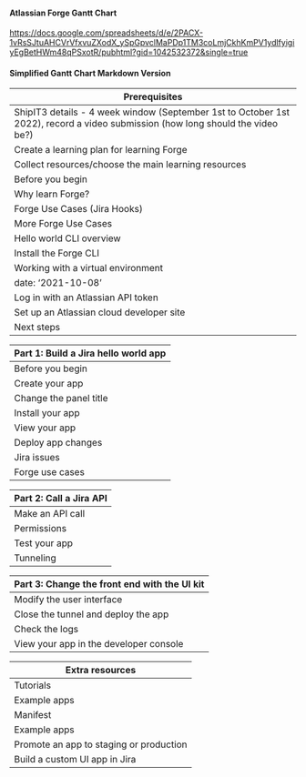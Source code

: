 
#### Atlassian Forge Gantt Chart
<https://docs.google.com/spreadsheets/d/e/2PACX-1vRsSJtuAHCVrVfxvuZXodX_ySpGpvclMaPDp1TM3coLmjCkhKmPV1ydlfyigiyEgBetHWm48qPSxotR/pubhtml?gid=1042532372&single=true>

#### Simplified Gantt Chart Markdown Version

| Prerequisites | 
| ----------- |
| 		ShipIT3 details - 4 week window (September 1st to October 1st 2022), record a video submission (how long should the video be?) |
| Create a learning plan for learning Forge	 |
| Collect resources/choose the main learning resources	 |
| Before you begin	 |
| Why learn Forge?	 |
| Forge Use Cases (Jira Hooks) |
| More Forge Use Cases |
| Hello world CLI overview |
| Install the Forge CLI |
| Working with a virtual environment |
| date: ‘2021-10-08’ |
| Log in with an Atlassian API token |
| Set up an Atlassian cloud developer site |
|Next steps |


| Part 1: Build a Jira hello world app | 
| ----------- |
| Before you begin	 |
| Create your app	 |
| Change the panel title |
| Install your app |
| View your app |
| Deploy app changes |
| Jira issues |
| Forge use cases |

| Part 2: Call a Jira API | 
| ----------- |
| Make an API call |
| Permissions	 |
| Test your app |
| Tunneling |

| Part 3: Change the front end with the UI kit | 
| ----------- |
| Modify the user interface |
| Close the tunnel and deploy the app	 |
| Check the logs |
| View your app in the developer console |

| Extra resources | 
| ----------- |
| Tutorials |
| Example apps	 |
| Manifest |
| Example apps |
| Promote an app to staging or production |
| Build a custom UI app in Jira |
